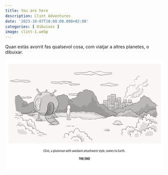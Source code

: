 ```yaml
---
title: You are here
description: Clint Adventures
date: '2023-10-07T18:08:00.000+02:00'
categories: [ Dibuixos ]
image: clint-1.webp
---
```


Quan estàs avorrit fas qualsevol cosa, com viatjar a altres planetes, o dibuixar.

![](clint-1.webp "Clint - You are here")
